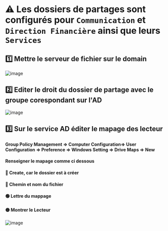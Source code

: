# ⚠️ Les dossiers de partages sont configurés pour `Communication` et `Direction Financière` ainsi que leurs `Services`
## 1️⃣ Mettre le serveur de fichier sur le domain
![image](https://github.com/user-attachments/assets/36c0134a-9389-4300-8d37-4b848dd9ba94)
## 2️⃣ Editer le droit du dossier de partage avec le groupe corespondant sur l'AD
![image](https://github.com/user-attachments/assets/1a925d7d-201c-49ea-ac48-fcd59262da9f)
## 3️⃣ Sur le service AD éditer le mapage des lecteur
#### Group Policy Management => Computer Configuration=> User Configuration => Preference => Windows Setting => Drive Maps => New
#### Renseigner le mapage comme ci dessous
#### 🔵 Create, car le dossier est à créer
#### 🔴 Chemin et nom du fichier
#### 🟢 Lettre du mappage
#### 🟡 Montrer le Lecteur
![image](https://github.com/user-attachments/assets/07e7aa85-75fe-470a-a415-3ec5cc95d93a)










